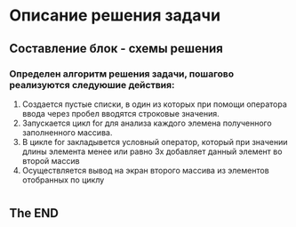 # **Описание решения задачи**
## Составление блок - схемы решения
### Определен алгоритм решения задачи, пошагово реализуются следуюшие действия:
1. Создается пустые списки, в один из которых при помощи оператора ввода через пробел вводятся строковые значения.
2. Запускается цикл for для анализа каждого элемена полученного заполненного массива.
3. В цикле for закладывется условный оператор, который при значении длины элемента менее или равно 3х добавляет данный элемент во второй массив
4. Осуществляется вывод на экран второго массива из элементов отобранных по циклу
#
## **The END**